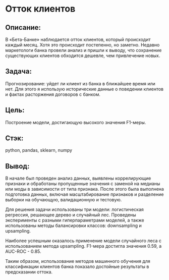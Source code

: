 # Отток клиентов 
## Описание: 
В «Бета-Банке» наблюдается отток клиентов, который происходит каждый месяц. Хотя это происходит постепенно, но заметно. Недавно маркетологи банка провели анализ и пришли к выводу, что сохранение существующих клиентов обходится дешевле, чем привлечение новых.
## Задача:
Прогнозирование: уйдет ли клиент из банка в ближайшее время или нет. Для этого я использую исторические данные о поведении клиентов и фактах расторжения договоров с банком.
## Цель: 
Построение модели, достигающую высокого значения F1-меры. 
## Стэк: 
python, pandas, sklearn, numpy 
## Вывод: 
В начале был проведен анализ данных, выявлены коррелирующие признаки и обработаны пропущенные значения с заменой на медианы или моды в зависимости от типа признака. После этого была выполнена подготовка данных, включая масштабирование признаков и разделение выборки на обучающую, валидационную и тестовую.

Для решения задачи использованы три модели: логистическая регрессия, решающее дерево и случайный лес. Проведены эксперименты с разными гиперпараметрами моделей, а также использованы методы балансировки классов: downsampling и upsampling.

Наиболее успешным оказалось применение модели случайного леса с использованием метода upsampling. F1-мера достигла значения 0.59, а AUC-ROC - 0.85.

Таким образом, использование методов машинного обучения для классификации клиентов банка показало достойные результаты в предсказании оттока.
